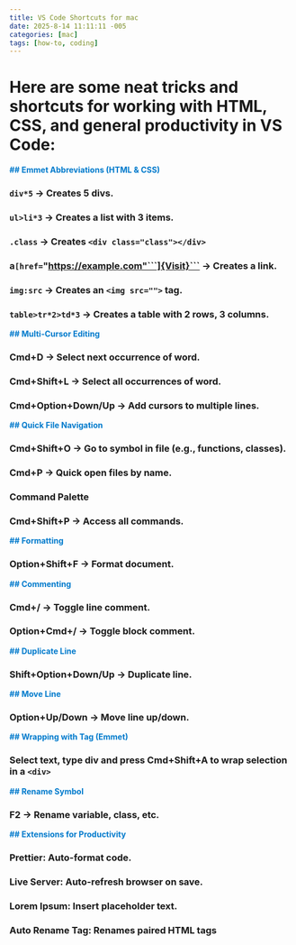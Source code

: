 ```yaml
---
title: VS Code Shortcuts for mac
date: 2025-8-14 11:11:11 -005
categories: [mac]
tags: [how-to, coding]
---
```



# Here are some neat tricks and shortcuts for working with HTML, CSS, and general productivity in VS Code:

<span style="color:#007acc"><strong>## Emmet Abbreviations (HTML & CSS)</strong></span>

### ```div*5``` → Creates 5 divs.
### ```ul>li*3``` → Creates a list with 3 items.
### ```.class``` → Creates ```<div class="class"></div>```
### a```[href=```"https://example.com"```]{Visit}``` → Creates a link.
### ```img:src``` → Creates an ```<img src="">``` tag.
### ``table>tr*2>td*3`` → Creates a table with 2 rows, 3 columns.

<span style="color:#007acc"><strong>## Multi-Cursor Editing</strong></span>
### Cmd+D → Select next occurrence of word.
### Cmd+Shift+L → Select all occurrences of word.
### Cmd+Option+Down/Up → Add cursors to multiple lines.

<span style="color:#007acc"><strong>## Quick File Navigation</strong></span>
### Cmd+Shift+O → Go to symbol in file (e.g., functions, classes).
### Cmd+P → Quick open files by name.
### Command Palette
### Cmd+Shift+P → Access all commands.

<span style="color:#007acc"><strong>## Formatting</strong></span>
### Option+Shift+F → Format document.

<span style="color:#007acc"><strong>## Commenting</strong></span>
### Cmd+/ → Toggle line comment.
### Option+Cmd+/ → Toggle block comment.

<span style="color:#007acc"><strong>## Duplicate Line</strong></span>
### Shift+Option+Down/Up → Duplicate line.

<span style="color:#007acc"><strong>## Move Line</strong></span>
### Option+Up/Down → Move line up/down.

<span style="color:#007acc"><strong>## Wrapping with Tag (Emmet)</strong></span>
### Select text, type div and press Cmd+Shift+A to wrap selection in a ```<div>```

<span style="color:#007acc"><strong>## Rename Symbol</strong></span>
### F2 → Rename variable, class, etc.

<span style="color:#007acc"><strong>## Extensions for Productivity</strong></span>
### Prettier: Auto-format code.
### Live Server: Auto-refresh browser on save.
### Lorem Ipsum: Insert placeholder text.
### Auto Rename Tag: Renames paired HTML tags